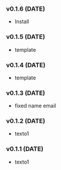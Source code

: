 ### v0.1.6 (DATE)

- Install

### v0.1.5 (DATE)

- template

### v0.1.4 (DATE)

- template

### v0.1.3 (DATE)

- fixed name email

### v0.1.2 (DATE)

- texto1

### v0.1.1 (DATE)

- texto1
